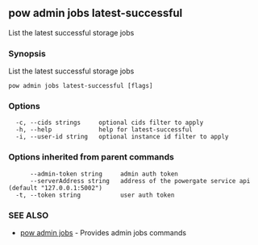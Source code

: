 ## pow admin jobs latest-successful

List the latest successful storage jobs

### Synopsis

List the latest successful storage jobs

```
pow admin jobs latest-successful [flags]
```

### Options

```
  -c, --cids strings     optional cids filter to apply
  -h, --help             help for latest-successful
  -i, --user-id string   optional instance id filter to apply
```

### Options inherited from parent commands

```
      --admin-token string     admin auth token
      --serverAddress string   address of the powergate service api (default "127.0.0.1:5002")
  -t, --token string           user auth token
```

### SEE ALSO

* [pow admin jobs](pow_admin_jobs.md)	 - Provides admin jobs commands

